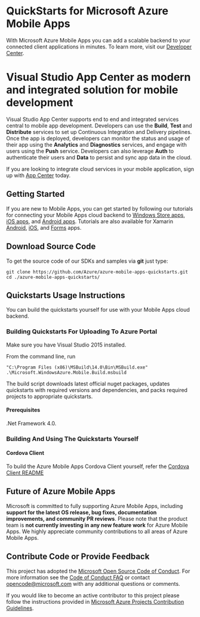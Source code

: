 ﻿# QuickStarts for Microsoft Azure Mobile Apps
 
With Microsoft Azure Mobile Apps you can add a scalable backend to your connected client applications in minutes.
To learn more, visit our [Developer Center](http://azure.microsoft.com/en-us/develop/mobile/).

# Visual Studio App Center as modern and integrated solution for mobile development
 Visual Studio App Center supports end to end and integrated services central to mobile app development. Developers can use the **Build**, **Test** and **Distribute** services to set up Continuous Integration and Delivery pipelines. Once the app is deployed, developers can monitor the status and usage of their app using the **Analytics** and **Diagnostics** services, and engage with users using the **Push** service. Developers can also leverage **Auth** to authenticate their users and **Data** to persist and sync app data in the cloud.
 
If you are looking to integrate cloud services in your mobile application, sign up with [App Center](https://appcenter.ms/signup?utm_source=zumo&utm_medium=Azure&utm_campaign=GitHub) today.

## Getting Started

If you are new to Mobile Apps, you can get started by following our tutorials for connecting your Mobile
Apps cloud backend to [Windows Store apps](https://azure.microsoft.com/en-us/documentation/articles/app-service-mobile-windows-store-dotnet-get-started/),
[iOS apps](https://azure.microsoft.com/en-us/documentation/articles/app-service-mobile-ios-get-started/),
and [Android apps](https://azure.microsoft.com/en-us/documentation/articles/app-service-mobile-android-get-started/).  Tutorials are also available for Xamarin 
[Android](https://azure.microsoft.com/en-us/documentation/articles/app-service-mobile-xamarin-android-get-started/), 
[iOS](https://azure.microsoft.com/en-us/documentation/articles/app-service-mobile-xamarin-ios-get-started/), and 
[Forms](https://azure.microsoft.com/en-us/documentation/articles/app-service-mobile-xamarin-forms-get-started/) apps.

## Download Source Code

To get the source code of our SDKs and samples via **git** just type:

    git clone https://github.com/Azure/azure-mobile-apps-quickstarts.git
    cd ./azure-mobile-apps-quickstarts/
 
## Quickstarts Usage Instructions

You can build the quickstarts yourself for use with your Mobile Apps cloud backend.

### Building Quickstarts For Uploading To Azure Portal

Make sure you have Visual Studio 2015 installed.

From the command line, run 

    "C:\Program Files (x86)\MSBuild\14.0\Bin\MSBuild.exe" .\Microsoft.WindowsAzure.Mobile.Build.msbuild

The build script downloads latest official nuget packages, updates quickstarts with required versions and dependencies, and packs required projects to appropriate quickstarts.

#### Prerequisites

.Net Framework 4.0.

### Building And Using The Quickstarts Yourself

#### Cordova Client

To build the Azure Mobile Apps Cordova Client yourself, refer the [Cordova Client README](./client/cordova/README.md)

## Future of Azure Mobile Apps
 
Microsoft is committed to fully supporting Azure Mobile Apps, including **support for the latest OS release, bug fixes, documentation improvements, and community PR reviews**. Please note that the product team is **not currently investing in any new feature work** for Azure Mobile Apps. We highly appreciate community contributions to all areas of Azure Mobile Apps. 

## Contribute Code or Provide Feedback

This project has adopted the [Microsoft Open Source Code of Conduct](https://opensource.microsoft.com/codeofconduct/). For more information see the [Code of Conduct FAQ](https://opensource.microsoft.com/codeofconduct/faq/) or contact [opencode@microsoft.com](mailto:opencode@microsoft.com) with any additional questions or comments.

If you would like to become an active contributor to this project please follow the instructions provided in [Microsoft Azure Projects Contribution Guidelines](http://azure.github.com/guidelines.html).
